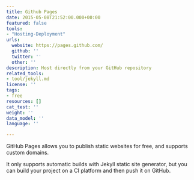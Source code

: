 ```yaml
---
title: Github Pages
date: 2015-05-08T21:52:00.000+00:00
featured: false
tools:
- "Hosting-Deployment"
urls:
  website: https://pages.github.com/
  github: ''
  twitter: ''
  other: ''
description: Host directly from your GitHub repository
related_tools:
- tool/jekyll.md
license: ''
tags:
- free
resources: []
cat_test: ''
weight: ''
data_model: ''
language: ''

---
```

GitHub Pages allows you to publish static websites for free, and supports custom domains.

It only supports automatic builds with Jekyll static site generator, but you can build your project on a CI platform and then push it on GitHub.